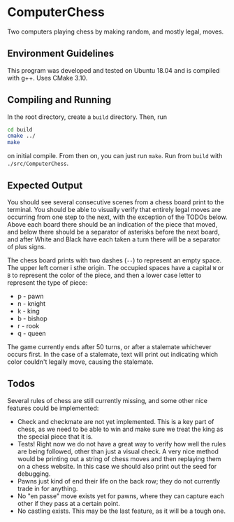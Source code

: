# ComputerChess

Two computers playing chess by making random, and mostly legal, moves.

## Environment Guidelines

This program was developed and tested on Ubuntu 18.04 and is compiled with g++. Uses CMake 3.10.

## Compiling and Running

In the root directory, create a `build` directory. Then, run

```sh
cd build
cmake ../
make
```

on initial compile. From then on, you can just run `make`. Run from `build` with `./src/ComputerChess`.

## Expected Output

You should see several consecutive scenes from a chess board print to the terminal. You should be able to visually verify
that entirely legal moves are occurring from one step to the next, with the exception of the TODOs below. Above each board
there should be an indication of the piece that moved, and below there should be a separator of asterisks before the next board,
and after White and Black have each taken a turn there will be a separator of plus signs.

The chess board prints with two dashes (`--`) to represent an empty space. The upper left corner i sthe origin.
The occupied spaces have a capital `W` or `B` to represent the color of the piece, and then a lower case letter
to represent the type of piece:

* p - pawn
* n - knight
* k - king
* b - bishop
* r - rook
* q - queen

The game currently ends after 50 turns, or after a stalemate whichever occurs first. In the case of a stalemate,
text will print out indicating which color couldn't legally move, causing the stalemate.

## Todos

Several rules of chess are still currently missing, and some other nice features could be implemented:

* Check and checkmate are not yet implemented. This is a key part of chess, as we need to be able to win
and make sure we treat the king as the special piece that it is.
* Tests! Right now we do not have a great way to verify how well the rules are being followed,
other than just a visual check. A very nice method would be printing out a string of chess moves
and then replaying them on a chess website. In this case we should also print out the seed for debugging.
* Pawns just kind of end their life on the back row; they do not currently trade in for anything.
* No "en passe" move exists yet for pawns, where they can capture each other if they pass at a certain point.
* No castling exists. This may be the last feature, as it will be a tough one.
